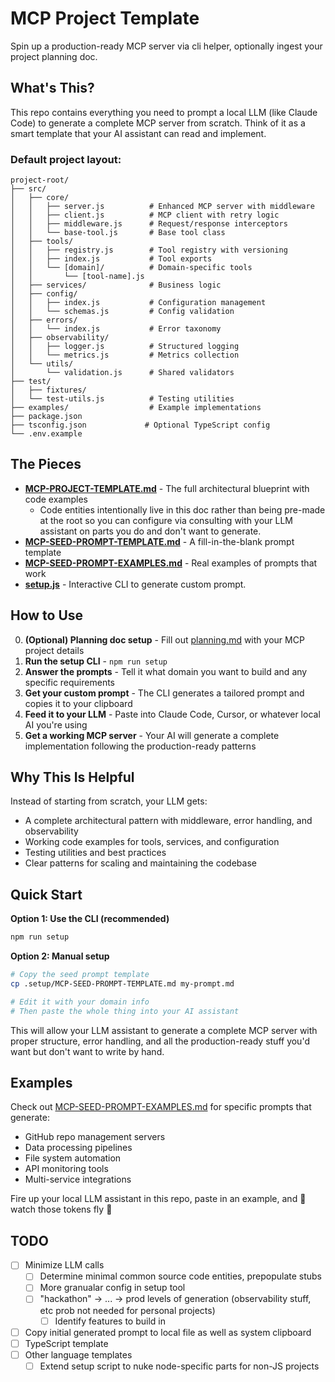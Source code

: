 # MCP Project Template

Spin up a production-ready MCP server via cli helper, optionally ingest your project planning doc.

## What's This?

This repo contains everything you need to prompt a local LLM (like Claude Code) to generate a complete MCP server from scratch. Think of it as a smart template that your AI assistant can read and implement.

### Default project layout:
```
project-root/
├── src/
│   ├── core/
│   │   ├── server.js          # Enhanced MCP server with middleware
│   │   ├── client.js          # MCP client with retry logic
│   │   ├── middleware.js      # Request/response interceptors
│   │   └── base-tool.js       # Base tool class
│   ├── tools/
│   │   ├── registry.js        # Tool registry with versioning
│   │   ├── index.js           # Tool exports
│   │   └── [domain]/          # Domain-specific tools
│   │       └── [tool-name].js
│   ├── services/              # Business logic
│   ├── config/
│   │   ├── index.js           # Configuration management
│   │   └── schemas.js         # Config validation
│   ├── errors/
│   │   └── index.js           # Error taxonomy
│   ├── observability/
│   │   ├── logger.js          # Structured logging
│   │   └── metrics.js         # Metrics collection
│   └── utils/
│       └── validation.js      # Shared validators
├── test/
│   ├── fixtures/
│   └── test-utils.js          # Testing utilities
├── examples/                  # Example implementations
├── package.json
├── tsconfig.json             # Optional TypeScript config
└── .env.example
```

## The Pieces

- **[MCP-PROJECT-TEMPLATE.md](./.setup/MCP-PROJECT-TEMPLATE.md)** - The full architectural blueprint with code examples
  - Code entities intentionally live in this doc rather than being pre-made at the root so you can configure via consulting with your LLM assistant on parts you do and don't want to generate.
- **[MCP-SEED-PROMPT-TEMPLATE.md](./.setup/MCP-SEED-PROMPT-TEMPLATE.md)** - A fill-in-the-blank prompt template
- **[MCP-SEED-PROMPT-EXAMPLES.md](./.setup/MCP-SEED-PROMPT-EXAMPLES.md)** - Real examples of prompts that work
- **[setup.js](.setup/setup.js)** - Interactive CLI to generate custom prompt.

## How to Use

0. **(Optional) Planning doc setup** - Fill out [planning.md](./planning.md) with your MCP project details
1. **Run the setup CLI** - `npm run setup`
2. **Answer the prompts** - Tell it what domain you want to build and any specific requirements
3. **Get your custom prompt** - The CLI generates a tailored prompt and copies it to your clipboard
4. **Feed it to your LLM** - Paste into Claude Code, Cursor, or whatever local AI you're using
5. **Get a working MCP server** - Your AI will generate a complete implementation following the production-ready patterns

## Why This Is Helpful

Instead of starting from scratch, your LLM gets:
- A complete architectural pattern with middleware, error handling, and observability
- Working code examples for tools, services, and configuration
- Testing utilities and best practices
- Clear patterns for scaling and maintaining the codebase

## Quick Start

**Option 1: Use the CLI (recommended)**
```bash
npm run setup
```

**Option 2: Manual setup**
```bash
# Copy the seed prompt template
cp .setup/MCP-SEED-PROMPT-TEMPLATE.md my-prompt.md

# Edit it with your domain info
# Then paste the whole thing into your AI assistant
```

This will allow your LLM assistant to generate a complete MCP server with proper structure, error handling, and all the production-ready stuff you'd want but don't want to write by hand.

## Examples

Check out [MCP-SEED-PROMPT-EXAMPLES.md](./.setup/MCP-SEED-PROMPT-EXAMPLES.md) for specific prompts that generate:
- GitHub repo management servers
- Data processing pipelines  
- File system automation
- API monitoring tools
- Multi-service integrations

Fire up your local LLM assistant in this repo, paste in an example, and 💸 watch those tokens fly 💸

## TODO
- [ ] Minimize LLM calls
  - [ ] Determine minimal common source code entities, prepopulate stubs
  - [ ] More granualar config in setup tool
  - [ ] "hackathon" -> ... -> prod levels of generation (observability stuff, etc prob not needed for personal projects)
    - [ ] Identify features to build in
- [ ] Copy initial generated prompt to local file as well as system clipboard
- [ ] TypeScript template
- [ ] Other language templates
  - [ ] Extend setup script to nuke node-specific parts for non-JS projects
